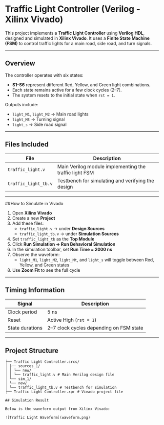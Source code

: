 #  Traffic Light Controller (Verilog - Xilinx Vivado)

This project implements a **Traffic Light Controller** using **Verilog HDL**, designed and simulated in **Xilinx Vivado**.
It uses a **Finite State Machine (FSM)** to control traffic lights for a main road, side road, and turn signals.

---

## Overview

The controller operates with six states:
- **S1–S6** represent different Red, Yellow, and Green light combinations.
- Each state remains active for a few clock cycles (2–7).
- The system resets to the initial state when `rst = 1`.

Outputs include:
- `light_M1`, `light_M2` → Main road lights
- `light_Mt` → Turning signal
- `light_s` → Side road signal

---

## Files Included

| File | Description |
|------|--------------|
| `traffic_light.v` | Main Verilog module implementing the traffic light FSM |
| `traffic_light_tb.v` | Testbench for simulating and verifying the design |

---

##How to Simulate in Vivado

1. Open **Xilinx Vivado**
2. Create a new **Project**
3. Add these files:
   - `traffic_light.v` → under **Design Sources**
   - `traffic_light_tb.v` → under **Simulation Sources**
4. Set `traffic_light_tb` as the **Top Module**
5. Click **Run Simulation → Run Behavioral Simulation**
6. In the simulation toolbar, set **Run Time = 2000 ns**
7. Observe the waveform:
   - `light_M1`, `light_M2`, `light_Mt`, and `light_s` will toggle between Red, Yellow, and Green states
8. Use **Zoom Fit** to see the full cycle

---

##  Timing Information

| Signal | Description |
|---------|-------------|
| Clock period | 5 ns |
| Reset | Active High (`rst = 1`) |
| State durations | 2–7 clock cycles depending on FSM state |

---

## Project Structure

```Traffic Light Controller/
├── Traffic Light Controller.srcs/
│ ├── sources_1/
│ │ └── new/
│ │ └── traffic_light.v # Main Verilog design file
│ └── sim_1/
│ └── new/
│ └── traffic_light_tb.v # Testbench for simulation
├── Traffic Light Controller.xpr # Vivado project file

## Simulation Result

Below is the waveform output from Xilinx Vivado:

![Traffic Light Waveform](waveform.png)
